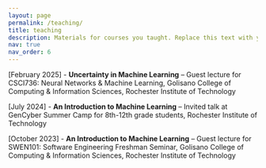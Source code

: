 ```yaml
---
layout: page
permalink: /teaching/
title: teaching
description: Materials for courses you taught. Replace this text with your description.
nav: true
nav_order: 6
---
```


<!-- For now, this page is assumed to be a static description of your courses. You can convert it to a collection similar to `_projects/` so that you can have a dedicated page for each course.

Organize your courses by years, topics, or universities, however you like! -->
[February 2025] - **Uncertainty in Machine Learning** – Guest lecture for CSCI736: Neural Networks \& Machine Learning, Golisano College of Computing \& Information Sciences, Rochester Institute of Technology
 
[July 2024] - **An Introduction to Machine Learning** – Invited talk at GenCyber Summer Camp for 8th-12th grade students, Rochester Institute of Technology
    
[October 2023] - **An Introduction to Machine Learning** – Guest lecture for SWEN101: Software Engineering Freshman Seminar, Golisano College of Computing \& Information Sciences, Rochester Institute of Technology
